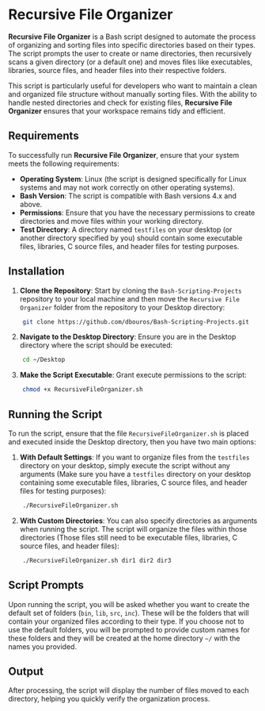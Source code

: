 # Recursive File Organizer

**Recursive File Organizer** is a Bash script designed to automate the process of organizing and sorting files into specific directories based on their types. The script prompts the user to create or name directories, then recursively scans a given directory (or a default one) and moves files like executables, libraries, source files, and header files into their respective folders.

This script is particularly useful for developers who want to maintain a clean and organized file structure without manually sorting files. With the ability to handle nested directories and check for existing files, **Recursive File Organizer** ensures that your workspace remains tidy and efficient.

## Requirements

To successfully run **Recursive File Organizer**, ensure that your system meets the following requirements:

- **Operating System**: Linux (the script is designed specifically for Linux systems and may not work correctly on other operating systems).
- **Bash Version**: The script is compatible with Bash versions 4.x and above.
- **Permissions**: Ensure that you have the necessary permissions to create directories and move files within your working directory.
- **Test Directory**: A directory named `testfiles` on your desktop (or another directory specified by you) should contain some executable files, libraries, C source files, and header files for testing purposes.

## Installation

1. **Clone the Repository**: Start by cloning the `Bash-Scripting-Projects` repository to your local machine and then move the `Recursive File Organizer` folder from the repository to your Desktop directory:

```bash
    git clone https://github.com/dbouros/Bash-Scripting-Projects.git
```

2. **Navigate to the Desktop Directory**: Ensure you are in the Desktop directory where the script should be executed:

```bash
    cd ~/Desktop
```

3. **Make the Script Executable**: Grant execute permissions to the script:

```bash
    chmod +x RecursiveFileOrganizer.sh
```

## Running the Script

To run the script, ensure that the file `RecursiveFileOrganizer.sh` is placed and executed inside the Desktop directory, then you have two main options:

1. **With Default Settings**: If you want to organize files from the `testfiles` directory on your desktop, simply execute the script without any arguments (Make sure you have a `testfiles` directory on your desktop containing some executable files, libraries, C source files, and header files for testing purposes):

``` bash
    ./RecursiveFileOrganizer.sh
```

2. **With Custom Directories**: You can also specify directories as arguments when running the script. The script will organize the files within those directories (Those files still need to be executable files, libraries, C source files, and header files):

```bash
    ./RecursiveFileOrganizer.sh dir1 dir2 dir3
```

## Script Prompts

Upon running the script, you will be asked whether you want to create the default set of folders (`bin`, `lib`, `src`, `inc`). These will be the  folders that will contain your organized files according to their type. If you choose not to use the default folders, you will be prompted to provide custom names for these folders and they will be created at the home directory `~/` with the names you provided.

## Output

After processing, the script will display the number of files moved to each directory, helping you quickly verify the organization process.
